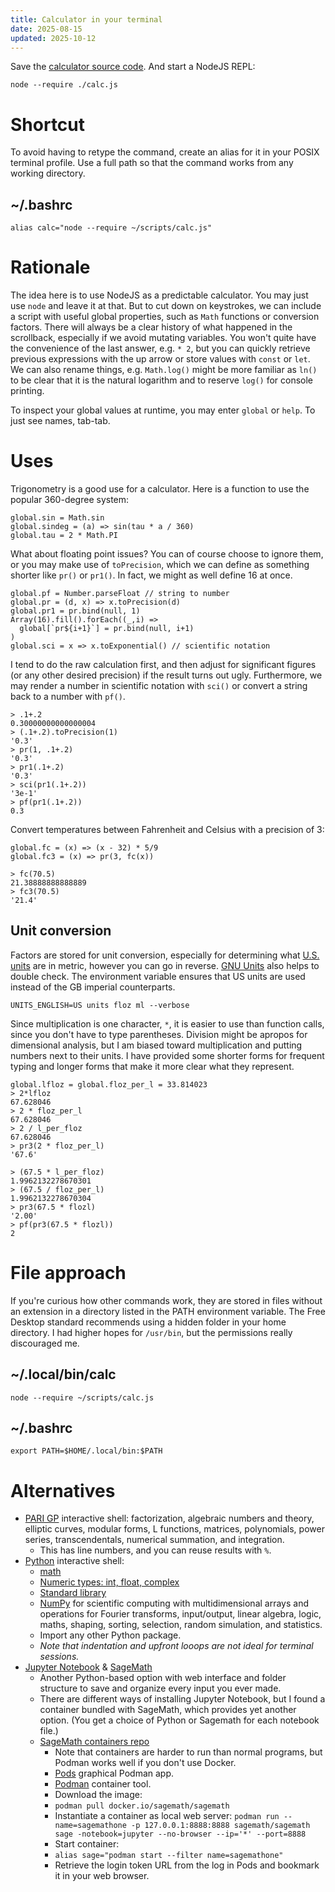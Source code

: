 ```yaml
---
title: Calculator in your terminal
date: 2025-08-15
updated: 2025-10-12
---
```


Save the [calculator source code](/demo/calc/calc.js).
And start a NodeJS REPL:
```
node --require ./calc.js
```
# Shortcut
To avoid having to retype the command, create an alias for it in your POSIX terminal profile.
Use a full path so that the command works from any working directory.
## ~/.bashrc
```
alias calc="node --require ~/scripts/calc.js"
```
# Rationale
The idea here is to use NodeJS as a predictable calculator.
You may just use `node` and leave it at that.
But to cut down on keystrokes, we can include a script with useful global properties, such as `Math` functions or conversion factors.
There will always be a clear history of what happened in the scrollback, especially if we avoid mutating variables.
You won't quite have the convenience of the last answer, e.g.
`* 2`, but you can quickly retrieve previous expressions with the up arrow or store values with `const` or `let`.
We can also rename things, e.g.
`Math.log()` might be more familiar as `ln()` to be clear that it is the natural logarithm and to reserve `log()` for console printing.

To inspect your global values at runtime, you may enter `global` or `help`.
To just see names, tab-tab.

# Uses

Trigonometry is a good use for a calculator.
Here is a function to use the popular 360-degree system:
```
global.sin = Math.sin
global.sindeg = (a) => sin(tau * a / 360)
global.tau = 2 * Math.PI
```

What about floating point issues? You can of course choose to ignore them, or you may make use of `toPrecision`, which we can define as something shorter like `pr()` or `pr1()`.
In fact, we might as well define 16 at once.
```
global.pf = Number.parseFloat // string to number
global.pr = (d, x) => x.toPrecision(d)
global.pr1 = pr.bind(null, 1)
Array(16).fill().forEach((_,i) =>
  global[`pr${i+1}`] = pr.bind(null, i+1)
)
global.sci = x => x.toExponential() // scientific notation
```
I tend to do the raw calculation first, and then adjust for significant figures (or any other desired precision) if the result turns out ugly.
Furthermore, we may render a number in scientific notation with `sci()` or convert a string back to a number with `pf()`.
```
> .1+.2
0.30000000000000004
> (.1+.2).toPrecision(1)
'0.3'
> pr(1, .1+.2)
'0.3'
> pr1(.1+.2)
'0.3'
> sci(pr1(.1+.2))
'3e-1'
> pf(pr1(.1+.2))
0.3
```

Convert temperatures between Fahrenheit and Celsius with a precision of 3:
```
global.fc = (x) => (x - 32) * 5/9
global.fc3 = (x) => pr(3, fc(x))
```
```
> fc(70.5)
21.38888888888889
> fc3(70.5)
'21.4'
```
## Unit conversion
Factors are stored for unit conversion, especially for determining what [U.S. units](https://en.wikipedia.org/wiki/United_States_customary_units) are in metric, however you can go in reverse.
[GNU Units](https://www.gnu.org/software/units/manual/units.html) also helps to double check.
The environment variable ensures that US units are used instead of the GB imperial counterparts.
```
UNITS_ENGLISH=US units floz ml --verbose
```
Since multiplication is one character, `*`, it is easier to use than function calls, since you don't have to type parentheses.
Division might be apropos for dimensional analysis, but I am biased toward multiplication and putting numbers next to their units.
I have provided some shorter forms for frequent typing and longer forms that make it more clear what they represent.
```
global.lfloz = global.floz_per_l = 33.814023
> 2*lfloz
67.628046
> 2 * floz_per_l
67.628046
> 2 / l_per_floz
67.628046
> pr3(2 * floz_per_l)
'67.6'

> (67.5 * l_per_floz)
1.9962132278670301
> (67.5 / floz_per_l)
1.9962132278670304
> pr3(67.5 * flozl)
'2.00'
> pf(pr3(67.5 * flozl))
2
```

# File approach
If you're curious how other commands work, they are stored in files without an extension in a directory listed in the PATH environment variable.
The Free Desktop standard recommends using a hidden folder in your home directory.
I had higher hopes for `/usr/bin`, but the permissions really discouraged me.

## ~/.local/bin/calc
```
node --require ~/scripts/calc.js
```
## ~/.bashrc
```
export PATH=$HOME/.local/bin:$PATH
```

# Alternatives
- [PARI GP](https://pari.math.u-bordeaux.fr/) interactive shell: factorization, algebraic numbers and theory, elliptic curves, modular forms, L functions, matrices, polynomials, power series, transcendentals, numerical summation, and integration.
  - This has line numbers, and you can reuse results with `%`.
- [Python](https://www.python.org/downloads/) interactive shell:
  - [math](https://docs.python.org/3/library/math.html)
  - [Numeric types: int, float, complex](https://docs.python.org/3/library/stdtypes.html#numeric-types-int-float-complex)
  - [Standard library](https://docs.python.org/3/library)
  - [NumPy](https://numpy.org/doc/stable) for scientific computing with multidimensional arrays and operations for Fourier transforms, input/output, linear algebra, logic, maths, shaping, sorting, selection, random simulation, and statistics.
  - Import any other Python package.
  - *Note that indentation and upfront looops are not ideal for terminal sessions.*
- [Jupyter Notebook](https://jupyter-notebook.readthedocs.io/) & [SageMath](https://www.sagemath.org/)
  - Another Python-based option with web interface and folder structure to save and organize every input you ever made.
  - There are different ways of installing Jupyter Notebook, but I found a container bundled with SageMath, which provides yet another option.
  (You get a choice of Python or Sagemath for each notebook file.)
  - [SageMath containers repo](https://github.com/sagemath/docker-images)
    - Note that containers are harder to run than normal programs, but Podman works well if you don't use Docker.
    - [Pods](https://flathub.org/en/apps/com.github.marhkb.Pods) graphical Podman app.
    - [Podman](https://docs.podman.io/en/latest/) container tool.
    - Download the image:
    - `podman pull docker.io/sagemath/sagemath`
    - Instantiate a container as local web server:
    `podman run --name=sagemathone -p 127.0.0.1:8888:8888 sagemath/sagemath sage -notebook=jupyter --no-browser --ip='*' --port=8888`
    - Start container:
    - `alias sage="podman start --filter name=sagemathone"`
    - Retrieve the login token URL from the log in Pods and bookmark it in your web browser.

